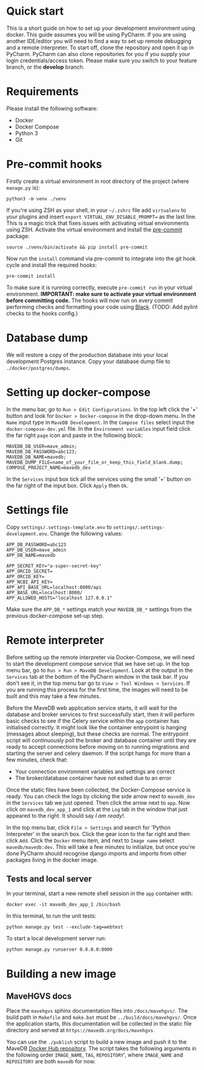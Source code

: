 # Quick start

This is a short guide on how to set up your development environment using docker. This guide assumes you will be using
PyCharm. If you are using another IDE/editor you will need to find a way to set up remote debugging and a remote
interpreter. To start off, clone the repository and open it up in PyCharm. PyCharm can also clone repositories for you
if you supply your login credentials/access token. Please make sure you switch to your feature branch, or the
**develop** branch.

# Requirements

Please install the following software:

- Docker
- Docker Compose
- Python 3
- Git

# Pre-commit hooks
Firstly create a virtual environment in root directory of the project (where `manage.py` is):

```shell
python3 -m venv ./venv
```

If you're using ZSH as your shell, in your `~/.zshrc` file  add `virtualenv` to your plugins and insert 
`export VIRTUAL_ENV_DISABLE_PROMPT=` as the last line. This is a magic trick that fixes issues with activating virtual 
environments using ZSH. Activate the virtual environment and install the [pre-commit](https://pre-commit.com/) package:

```shell
source ./venv/bin/activate && pip install pre-commit
```

Now run the `install` command via pre-commit to integrate into the git hook cycle and install the required hooks:

```shell
pre-commit install
```

To make sure it is running correctly, execute `pre-commit run` in your virtual environment. **IMPORTANT: make sure
to activate your virtual environment before committing code.** The hooks will now run on every commit performing checks
and formatting your code using [Black](https://github.com/psf/black). (TODO: Add pylint checks to the hooks config.)

# Database dump
We will restore a copy of the production database into your local development Postgres instance. Copy your database dump
file to `./docker/postgres/dumps`.

# Setting up docker-compose
In the menu bar, go to `Run > Edit Configurations`. In the top left click the '+' button and look for 
`Docker > Docker-compose` in the drop-down menu. In the `Name` input type in `MaveDB Development`. In the `Compose files`
select input the `docker-compose-dev.yml` file. In the `Environment variables` input field click the far right `page` icon 
and paste in the following block:

```text
MAVEDB_DB_USER=mave_admin;
MAVEDB_DB_PASSWORD=abc123;
MAVEDB_DB_NAME=mavedb;
MAVEDB_DUMP_FILE=name_of_your_file_or_keep_this_field_blank.dump;
COMPOSE_PROJECT_NAME=mavedb_dev
```

In the `Services` input box tick all the services using the small '+' button on the far right of the input box. Click
`Apply` then `Ok`.

# Settings file
Copy `settings/.settings-template.env` to `settings/.settings-development.env`. Change the following values:

```dotenv
APP_DB_PASSWORD=abc123
APP_DB_USER=mave_admin
APP_DB_NAME=mavedb

APP_SECRET_KEY="a-super-secret-key"
APP_ORCID_SECRET=
APP_ORCID_KEY=
APP_NCBI_API_KEY=
APP_API_BASE_URL=localhost:8000/api
APP_BASE_URL=localhost:8000/
APP_ALLOWED_HOSTS="localhost 127.0.0.1"
```

Make sure the `APP_DB_*` settings match your `MAVEDB_DB_*` settings from the previous docker-compose set-up step.

# Remote interpreter
Before setting up the remote interpreter via Docker-Compose, we will need to start the development compose service that
we have set up. In the top menu bar, go to `Run > Run > MaveDB Development`. Look at the output in the `Services` tab
at the bottom of the PyCharm window in the task bar. If you don't see it, in the top menu bar go to 
`View > Tool Windows > Services`. If you are running this process for the first time, the images will need to be 
built and this may take a few minutes. 

Before the MaveDB web application service starts, it will wait for the database and broker services to first
successfully start, then it will perform basic checks to see if the Celery service within the `app` container has
initialised correctly. It might look like the container entrypoint is hanging (messages about sleeping), but these checks 
are normal. The entrypoint script will continuously poll the broker and database container until they are ready to 
accept connections before moving on to running migrations and starting the server and celery daemon. If the script 
hangs for more than a few minutes, check that:

- Your connection environment variables and settings are correct
- The broker/database container have not exited due to an error

Once the static files have been collected, the Docker-Compose service is ready. You can check the logs by clicking
the side arrow next to `mavedb_dev` in the `Services` tab we just opened. Then click the arrow next to `app`. Now click
on `mavedb_dev_app_1` and click at the `Log` tab in the window that just appeared to the right. It should say *I am ready!*.

In the top menu bar, click `File > Settings` and search for 'Python Interpreter' in the search box. Click the gear icon
to the far right and then click `Add`. Click the `Docker` menu item, and next to `Image name` select `mavedb/mavedb:dev`.
This will take a few minutes to initialize, but once you're done PyCharm should recognise django imports and imports
from other packages living in the docker image.

## Tests and local server
In your terminal, start a new remote shell session in the `app` container with:

```shell
docker exec -it mavedb_dev_app_1 /bin/bash
```

In this terminal, to run the unit tests:

```shell
python manage.py test --exclude-tag=webtest
```

To start a local development server run:

```shell script
python manage.py runserver 0.0.0.0:8000
```

# Building a new image

## MaveHGVS docs
Place the `mavehgvs` sphinx documentation files into `/docs/mavehgvs/`. The build path in `Makefile` and `make.bat`
must be `../build/docs/mavehgvs/`. Once the application starts, this documentation will be collected in the static file
directory and served at `https://mavedb.org/docs/mavehgvs`.

You can use the `./publish` script to build a new image and push it to the MaveDB [Docker Hub repository](https://hub.docker.com/). 
The script takes the following arguments in the following order `IMAGE_NAME`, `TAG`, `REPOSITORY`', where `IMAGE_NAME` and `REPOSITORY`
are both `mavedb` for now.

